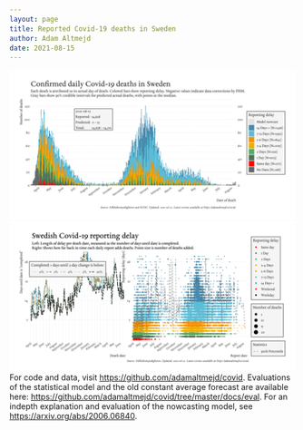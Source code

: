 ```yaml
---
layout: page
title: Reported Covid-19 deaths in Sweden
author: Adam Altmejd
date: 2021-08-15
---
```


![Graph of Swedish Covid-19 deaths with reporting delay.](deaths_lag_sweden_2021-08-15.png "Swedish Covid-19 deaths.")
![Graph of Swedish Covid-19 reporting delay in daily deaths.](lag_trend_sweden_2021-08-15.png "Trend in Swedish Covid-19 mortality reporting delay.")
For code and data, visit <https://github.com/adamaltmejd/covid>.
Evaluations of the statistical model and the old constant average forecast are available here: <https://github.com/adamaltmejd/covid/tree/master/docs/eval>.
For an indepth explanation and evaluation of the nowcasting model, see <https://arxiv.org/abs/2006.06840>.
